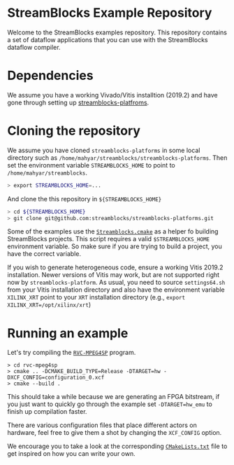StreamBlocks Example Repository
===============================

Welcome to the StreamBlocks examples repository. This repository contains a set of dataflow applications that you can use with the StreamBlocks dataflow compiler.



# Dependencies

We assume you have a working Vivado/Vitis installtion (2019.2) and have gone
through setting up
[streamblocks-platfroms](https://github.com/streamblocks/streamblocks-platforms/blob/master/README.md).



# Cloning the repository
We assume you have cloned `streamblocks-platforms` in some local directory such
as `/home/mahyar/streamblocks/streamblocks-platforms`. Then set the environment
variable `STREAMBLOCKS_HOME` to point to `/home/mahyar/streamblocks`.

```bash
> export STREAMBLOCKS_HOME=...
```
And clone the this repository in `${STREAMBLOCKS_HOME}`

```bash
> cd ${STREAMBLOCKS_HOME}
> git clone git@github.com:streamblocks/streamblocks-platforms.git
```

Some of the examples use the [`Streamblocks.cmake`](Streamblocks.cmake) as a
helper fo building StreamBlocks projects. This script requires a valid
`$STREAMBLOCKS_HOME` environment variable. So make sure if you are trying to
build a project, you have the correct variable.


If you wish to generate heterogeneous code, ensure a working Vitis 2019.2
installation. Newer versions of Vitis may work, but are not supported right now
by `streamblocks-platform`. As usual, you need to source `settings64.sh` from
your Vitis installation directory and also have the environment variable `XILINX_XRT`
point to your `XRT` installation directory (e.g., `export XILINX_XRT=/opt/xilinx/xrt`)



# Running an example


Let's try compiling the [`RVC-MPEG4SP`](rvc-mpeg4sp) program.
```
> cd rvc-mpeg4sp
> cmake .. -DCMAKE_BUILD_TYPE=Release -DTARGET=hw -DXCF_CONFIG=configuration_0.xcf
> cmake --build .
```
This should take a while because we are generating an FPGA bitstream, if you just
want to quickly go through the example set `-DTARGET=hw_emu` to finish up compilation
faster.

There are various configuration files that place different actors on hardware,
feel free to give them a shot by changing the `XCF_CONFIG` option.

We encourage you to take a look at the corresponding
[`CMakeLists.txt`](rvc-mpeg4sp/CMakeLists.txt) file to get inspired on how you
can write your own.

